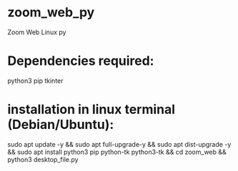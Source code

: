 # zoom_web_py
Zoom Web Linux py

# Dependencies required:
python3
pip
tkinter

# installation in linux terminal (Debian/Ubuntu):
sudo apt update -y && sudo apt full-upgrade-y && sudo apt dist-upgrade -y && sudo apt install python3 pip python-tk python3-tk && cd zoom_web && python3 desktop_file.py

